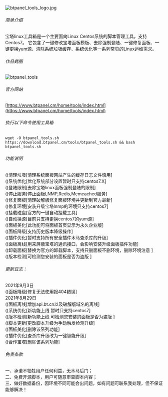 ![btpanel_tools_logo.jpg](https://www.baota.me/usr/uploads/2021/09/3700702451.jpg)
###### 简单介绍
宝塔linux工具箱是一个主要面向Linux Centos系统的脚本管理工具，支持Centos7。
它包含了一键修改宝塔面板模板、去除强制登陆、一键修复面板、一键更换yum源、清除系统垃圾缓存、系统优化等一系列常见的Linux运维需求。
###### 作品截图
 ![btpanel_tools](https://www.baota.me/usr/uploads/2021/09/4224440773.jpg) 
###### 官方网站
 [https://www.btpanel.cm/home/tools/index.html](https://www.btpanel.cm/home/tools/index.html) 
###### 执行以下命令使用工具箱
```shell-session
wget -O btpanel_tools.sh https://download.btpanel.cm/tools/btpanel_tools.sh && bash btpanel_tools.sh
``` 
###### 功能说明
()清理垃圾[清理系统面板网站产生的缓存日志文件慎用]   
()系统优化[优化系统部分设置暂时只支持centos7.X]  
()登陆限制[去除宝塔linux面板强制登陆的限制]  
()停止服务[停止面板LNMP,Redis,Memcached服务]  
()修复面板[清理破解版修复面板环境并更新到官方最新]  
()修复环境[安装升级宝塔lnmp的环境只支持centos7]  
()挂载磁盘[官方的一键自动挂载工具]  
()自动换源[目前只支持更换centos7的yum源]  
()面板美化[此功能可将面板首页显示为永久企业版]  
()面板降级[支持历史版本降级操作]  
()插件优化[暂时支持所有安全插件木马查杀库的升级]  
()面板离线[用来屏蔽宝塔的通讯接口，会影响安装升级面板插件功能]  
()卸载面板[替换为官方的卸载脚本，支持只删面板不删环境，删除环境注意 ]  
()版本检测[可检测您安装的面板是否为盗版 ]  
###### 更新日志：
2021年9月3日  
()面板降级[修复无法使用报404错误]  
2021年8月29日  
()面板离线[增加api.bt.cn以及破解版域名的离线]  
()系统优化[新功能上线 暂时只支持centos7]  
()版本检测[新功能上线 可检测您安装的面板是否为盗版 ]    
()脚本更新[更改脚本升级为手动触发检测升级]    
()面板美化[删除该系列功能]  
()插件优化[查杀库升级改为一键智能升级]  
()合作宝塔[删除该系列功能]  
###### 免责条款
一、承诺不牺牲用户任何利益，无木马后门；  
二、免费开源脚本，用户可随意审查脚本内容；  
三、做好数据备份，因环境不同可能会出问题，如有问题可联系我处理，但不保证能够解决！  
